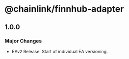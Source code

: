 # @chainlink/finnhub-adapter

## 1.0.0

### Major Changes

- EAv2 Release. Start of individual EA versioning.
